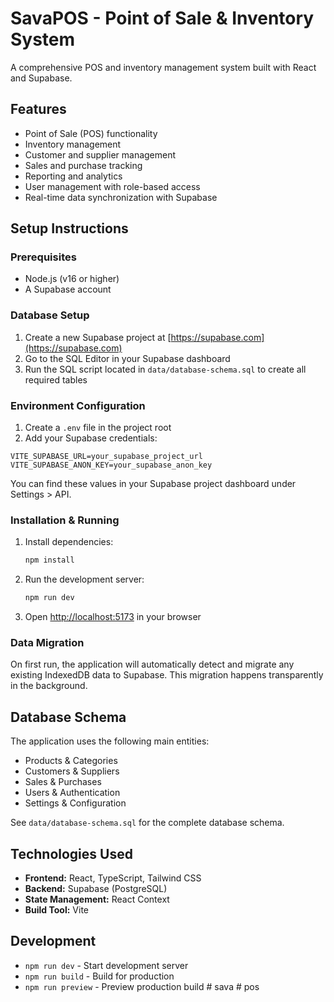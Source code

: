 # SavaPOS - Point of Sale & Inventory System

A comprehensive POS and inventory management system built with React and Supabase.

## Features

- Point of Sale (POS) functionality
- Inventory management
- Customer and supplier management
- Sales and purchase tracking
- Reporting and analytics
- User management with role-based access
- Real-time data synchronization with Supabase

## Setup Instructions

### Prerequisites

- Node.js (v16 or higher)
- A Supabase account

### Database Setup

1. Create a new Supabase project at [https://supabase.com](https://supabase.com)
2. Go to the SQL Editor in your Supabase dashboard
3. Run the SQL script located in `data/database-schema.sql` to create all required tables

### Environment Configuration

1. Create a `.env` file in the project root
2. Add your Supabase credentials:

```env
VITE_SUPABASE_URL=your_supabase_project_url
VITE_SUPABASE_ANON_KEY=your_supabase_anon_key
```

You can find these values in your Supabase project dashboard under Settings > API.

### Installation & Running

1. Install dependencies:
   ```bash
   npm install
   ```

2. Run the development server:
   ```bash
   npm run dev
   ```

3. Open [http://localhost:5173](http://localhost:5173) in your browser

### Data Migration

On first run, the application will automatically detect and migrate any existing IndexedDB data to Supabase. This migration happens transparently in the background.

## Database Schema

The application uses the following main entities:
- Products & Categories
- Customers & Suppliers
- Sales & Purchases
- Users & Authentication
- Settings & Configuration

See `data/database-schema.sql` for the complete database schema.

## Technologies Used

- **Frontend:** React, TypeScript, Tailwind CSS
- **Backend:** Supabase (PostgreSQL)
- **State Management:** React Context
- **Build Tool:** Vite

## Development

- `npm run dev` - Start development server
- `npm run build` - Build for production
- `npm run preview` - Preview production build
#   s a v a  
 #   p o s  
 
